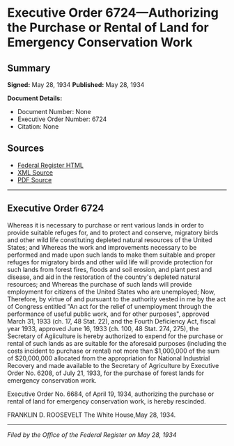 # Executive Order 6724—Authorizing the Purchase or Rental of Land for Emergency Conservation Work

## Summary

**Signed:** May 28, 1934
**Published:** May 28, 1934

**Document Details:**
- Document Number: None
- Executive Order Number: 6724
- Citation: None

## Sources
- [Federal Register HTML](https://www.presidency.ucsb.edu/documents/executive-order-6724-authorizing-the-purchase-or-rental-land-for-emergency-conservation)
- [XML Source](None)
- [PDF Source](None)

---

## Executive Order 6724

Whereas it is necessary to purchase or rent various lands in order to provide suitable refuges for, and to protect and conserve, migratory birds and other wild life constituting depleted natural resources of the United States; and
Whereas the work and improvements necessary to be performed and made upon such lands to make them suitable and proper refuges for migratory birds and other wild life will provide protection for such lands from forest fires, floods and soil erosion, and plant pest and disease, and aid in the restoration of the country's depleted natural resources; and
Whereas the purchase of such lands will provide employment for citizens of the United States who are unemployed;
Now, Therefore, by virtue of and pursuant to the authority vested in me by the act of Congress entitled "An act for the relief of unemployment through the performance of useful public work, and for other purposes", approved March 31, 1933 (ch. 17, 48 Stat. 22), and the Fourth Deficiency Act, fiscal year 1933, approved June 16, 1933 (ch. 100, 48 Stat. 274, 275), the Secretary of Agiiculture is hereby authorized to expend for the purchase or rental of such lands as are suitable for the aforesaid purposes (including the costs incident to purchase or rental) not more than $1,000,000 of the sum of $20,000,000 allocated from the appropriation for National Industrial Recovery and made available to the Secretary of Agriculture by Executive Order No. 6208, of July 21, 1933, for the purchase of forest lands for emergency conservation work.

Executive Order No. 6684, of April 19, 1934, authorizing the purchase or rental of land for emergency conservation work, is hereby rescinded.

FRANKLIN D. ROOSEVELT
The White House,May 28, 1934.

---

*Filed by the Office of the Federal Register on May 28, 1934*
